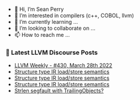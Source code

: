 - 👋 Hi, I’m Sean Perry
- 👀 I’m interested in compilers (c++, COBOL, llvm)
- 🌱 I’m currently learning ...
- 💞️ I’m looking to collaborate on ...
- 📫 How to reach me ...

<!---
s66perry/s66perry is a ✨ special ✨ repository because its `README.md` (this file) appears on your GitHub profile.
You can click the Preview link to take a look at your changes.
--->
### 📕 Latest LLVM Discourse Posts

<!-- DISCOURSE-LLVM:START -->
- [LLVM Weekly - #430, March 28th 2022](https://discourse.llvm.org/t/llvm-weekly-430-march-28th-2022/61266#post_1)
- [Structure type IR load/store semantics](https://discourse.llvm.org/t/structure-type-ir-load-store-semantics/61265#post_3)
- [Structure type IR load/store semantics](https://discourse.llvm.org/t/structure-type-ir-load-store-semantics/61265#post_2)
- [Structure type IR load/store semantics](https://discourse.llvm.org/t/structure-type-ir-load-store-semantics/61265#post_1)
- [Strlen segfault with TrailingObjects?](https://discourse.llvm.org/t/strlen-segfault-with-trailingobjects/61264#post_2)
<!-- DISCOURSE-LLVM:END -->
